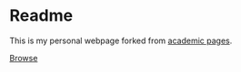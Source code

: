 # Readme

This is my personal webpage forked from [academic pages](https://github.com/academicpages/academicpages.github.io).

[Browse](https://wind-2375-like.github.io)

